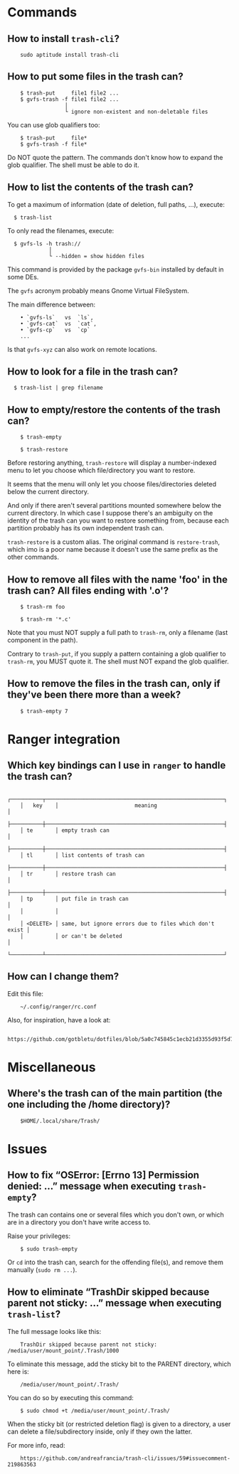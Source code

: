 # Commands

## How to install `trash-cli`?

        sudo aptitude install trash-cli

## How to put some files in the trash can?

        $ trash-put     file1 file2 ...
        $ gvfs-trash -f file1 file2 ...
                      │
                      └ ignore non-existent and non-deletable files

You can use glob qualifiers too:

        $ trash-put     file*
        $ gvfs-trash -f file*

Do NOT quote the pattern.
The commands don't know how to expand the glob qualifier.
The shell must be able to do it.

## How to list the contents of the trash can?

To get a maximum of information (date of deletion, full paths, ...), execute:

      $ trash-list


To only read the filenames, execute:

      $ gvfs-ls -h trash://
                 │
                 └ --hidden = show hidden files

This command is provided by the  package `gvfs-bin` installed by default in some
DEs.

The `gvfs` acronym probably means Gnome Virtual FileSystem.

The main difference between:

        • `gvfs-ls`   vs  `ls`,
        • `gvfs-cat`  vs  `cat`,
        • `gvfs-cp`   vs  `cp`
        ...

Is that `gvfs-xyz` can also work on remote locations.

## How to look for a file in the trash can?

      $ trash-list | grep filename

## How to empty/restore the contents of the trash can?

        $ trash-empty

        $ trash-restore


Before restoring anything, `trash-restore` will display a number-indexed menu to
let you choose which file/directory you want to restore.


It seems that the menu will  only let you choose files/directories deleted below
the current directory.

And only if there aren't several  partitions mounted somewhere below the current
directory. In which case  I suppose there's an ambiguity on  the identity of the
trash can  you want to restore  something from, because each  partition probably
has its own independent trash can.


`trash-restore` is a custom alias.
The original  command is `restore-trash`,  which imo is  a poor name  because it
doesn't use the same prefix as the other commands.

## How to remove all files with the name 'foo' in the trash can?   All files ending with '.o'?

        $ trash-rm foo

        $ trash-rm '*.c'

Note that you must  NOT supply a full path to `trash-rm`,  only a filename (last
component in the path).

Contrary to `trash-put`, if you supply  a pattern containing a glob qualifier to
`trash-rm`, you MUST quote it. The shell must NOT expand the glob qualifier.

## How to remove the files in the trash can, only if they've been there more than a week?

        $ trash-empty 7

# Ranger integration

## Which key bindings can I use in `ranger` to handle the trash can?

        ┌──────────┬────────────────────────────────────────────────────────┐
        │   key    │                        meaning                         │
        ├──────────┼────────────────────────────────────────────────────────┤
        │ te       │ empty trash can                                        │
        ├──────────┼────────────────────────────────────────────────────────┤
        │ tl       │ list contents of trash can
        ├──────────┼────────────────────────────────────────────────────────┤
        │ tr       │ restore trash can                                      │
        ├──────────┼────────────────────────────────────────────────────────┤
        │ tp       │ put file in trash can                                  │
        │          │                                                        │
        │ <DELETE> │ same, but ignore errors due to files which don't exist │
        │          │ or can't be deleted                                    │
        └──────────┴────────────────────────────────────────────────────────┘

## How can I change them?

Edit this file:

        ~/.config/ranger/rc.conf

Also, for inspiration, have a look at:

        https://github.com/gotbletu/dotfiles/blob/5a0c745845c1ecb21d3355d93f5d7ef7c6e94dc2/ranger/.config/ranger/rc.conf

# Miscellaneous

## Where's the trash can of the main partition (the one including the /home directory)?

        $HOME/.local/share/Trash/

# Issues

## How to fix “OSError: [Errno 13] Permission denied:  ...” message when executing `trash-empty`?

The trash can contains one or several files which you don't own, or which are in
a directory you don't have write access to.

Raise your privileges:

        $ sudo trash-empty

Or `cd` into  the trash can, search  for the offending file(s),  and remove them
manually (`sudo rm ...`).

## How to eliminate “TrashDir skipped because parent not sticky: ...” message when executing `trash-list`?

The full message looks like this:

        TrashDir skipped because parent not sticky: /media/user/mount_point/.Trash/1000

To eliminate this message, add the sticky bit to the PARENT directory, which here is:

        /media/user/mount_point/.Trash/

You can do so by executing this command:

        $ sudo chmod +t /media/user/mount_point/.Trash/

When the  sticky bit (or  restricted deletion flag) is  given to a  directory, a
user can delete a file/subdirectory inside, only if they own the latter.

For more info, read:

        https://github.com/andreafrancia/trash-cli/issues/59#issuecomment-219863563

